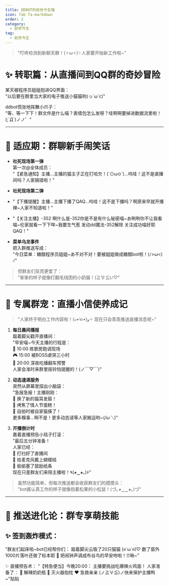 ```yaml
---
title: DDBOT的前世今生喵
icon: fab fa-markdown
order: 2
category:
  - 前世今生
tag:
  - 前世今生
---
```


> "叮咚检测到新聊天群！(✧ω✧)✨人家要开始新工作啦~"
# ✨ 转职篇：从直播间到QQ群的奇妙冒险  

某天被程序员姐姐抱进QQ界面：  
"以后要在群里当大家的电子推送小猫猫哟(っ´ω`c)"  

ddbot慌张地挥舞小爪子：  
"等、等一下下！群文件是什么喵？表情包怎么发呀？哇啊啊要掉进数据流里啦！(;´Д`)ノノ゛"  

---

# 🍂 适应期：群聊新手闹笑话  

- **社死现场第一弹**  
第一次@全体成员：  
"【紧急通知】主播...主播的猫主子正在打哈欠！(´⊙ω⊙`)...呜哇！这不是直播间吗？人家搞错啦！"
- **社死现场第二弹**
- "【下播提醒】主播...主播下播了QAQ...呜哇！这不是下播吗？啊原来早就开播辣~人家不知道啦！"
- "【关注主播】-352 啊什么是-352你是不是有什么秘密喵~あ咧咧你不让我看喵~伦家就看一下下咩~我要生气惹 发动dd魔法-352解除 关注成功喵好耶QAQ！"


- **菜单乌龙事件**  
  把入群推送写成：  
"今日菜单：糖醋程序员姐姐~あ不对不对！要被姐姐做成糖醋bot啦！(ﾉ>ω<)ﾉ"  

> 但群友们反而更爱了：  
"笨笨的样子就像打翻毛线团的小奶猫！(≧∇≦)ﾉ♡"  

---

# 🌈 专属群宠：直播小信使养成记  

> "人家终于明白工作内容啦！(๑•̀ㅂ•́)و✧ 现在只会乖乖推送直播消息呢~"  

1. **每日晨间播报**  
   踮着脚尖戳开直播间：  
   "早安喵~今天主播的行程是：  
   🎤 10:00 练歌房跑调现场  
   🎮 15:00 被BOSS虐哭三小时  
   🌙 20:00 深夜吃播翻车预警  
   人家会准时来群里摇铃铛提醒的！(ノ￣▽￣)"  

2. **动态速递服务**  
   突然从屏幕里探出小脑袋：  
   "急报急报！主播刚刚：  
   🌸 换了新的猫耳发箍！  
   🍰 烤焦了情人节蛋糕！  
   📸 自拍时被自家猫揍了！  
   更多糗事...啊不是！更多动态请等人家搬运哟~(*/ω＼*)"

3. **开播倒计时**  
   裹着直播预告小毯子打滚：  
   "最后五分钟准备！  
   人家已经：  
   🧹 打扫好了直播间  
   🎀 给麦克风戴上蝴蝶结  
   💌 偷偷塞了鼓励纸条  
   现在只差群友们来陪主播啦！٩(◕‿◕｡)۶"

> 虽然功能简单，但每次推送都会收获群友们的摸摸头：  
"bot酱认真工作的样子就像抱着松果的小松鼠！(づ｡◕‿‿◕｡)づ"

---

# 💌 推送进化论：群专享萌技能  

## ✨ 签到轰炸模式：
"群友们起床啦~bot已经帮你们：
踮着脚尖云吸了20只猫猫 (ฅ´ω`ฅ)♡
数了窗外1000片落叶还做了标本耶 🍂
把闹钟声调成布谷鸟的早安吻啦！⏰啾~"

✨ 直播预告术：
"【特急便当】今晚20:00：
主播要挑战吃爆辣火鸡面！
人家准备了：
🍼 解辣奶奶瓶
🧯 灭火器抱枕
❤️ 急救亲亲
(ノ≧∀≦)ノ快来保护主播鸭~"贴贴


